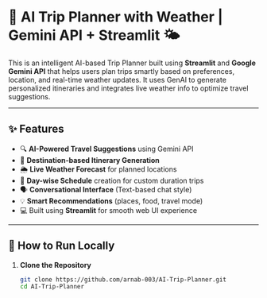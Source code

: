 # 🧳 AI Trip Planner with Weather | Gemini API + Streamlit 🌤️

This is an intelligent AI-based Trip Planner built using **Streamlit** and **Google Gemini API** that helps users plan trips smartly based on preferences, location, and real-time weather updates. It uses GenAI to generate personalized itineraries and integrates live weather info to optimize travel suggestions.

---

## ✨ Features

- 🔍 **AI-Powered Travel Suggestions** using Gemini API  
- 📍 **Destination-based Itinerary Generation**  
- 🌦️ **Live Weather Forecast** for planned locations  
- 📆 **Day-wise Schedule** creation for custom duration trips  
- 🗣️ **Conversational Interface** (Text-based chat style)  
- 💡 **Smart Recommendations** (places, food, travel mode)  
- 💻 Built using **Streamlit** for smooth web UI experience

---

## 🚀 How to Run Locally

1. **Clone the Repository**
   ```bash
   git clone https://github.com/arnab-003/AI-Trip-Planner.git
   cd AI-Trip-Planner

